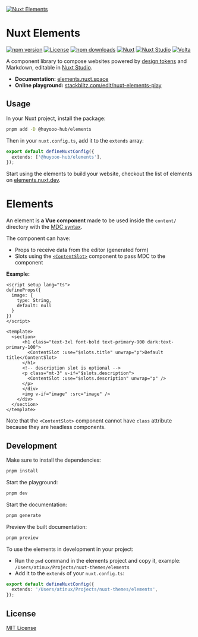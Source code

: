 [![Nuxt Elements](https://elements.nuxt.space/cover.png)](https://elements.nuxt.space)

# Nuxt Elements

[![npm version][npm-version-src]][npm-version-href]
[![License][license-src]][license-href]
[![npm downloads][npm-downloads-src]][npm-downloads-href]
[![Nuxt][nuxt-src]][nuxt-href]
[![Nuxt Studio][nuxt-studio-src]][nuxt-studio-href]
[![Volta][volta-src]][volta-href]

A component library to compose websites powered by [design tokens](https://design-tokens.nuxtjs.org) and Markdown, editable in [Nuxt Studio](https://nuxt.studio).

- **Documentation:** [elements.nuxt.space](https://elements.nuxt.space)
- **Online playground:** [stackblitz.com/edit/nuxt-elements-play](https://stackblitz.com/edit/nuxt-elements-play?file=content%2Findex.md)

## Usage

In your Nuxt project, install the package:

```bash
pnpm add -D @huyooo-hub/elements
```

Then in your `nuxt.config.ts`, add it to the `extends` array:

```ts
export default defineNuxtConfig({
  extends: ['@huyooo-hub/elements'],
});
```

Start using the elements to build your website, checkout the list of elements on [elements.nuxt.dev](https://elements.nuxt.dev).

# Elements

An element is **a Vue component** made to be used inside the `content/` directory with the [MDC syntax](https://content.nuxtjs.org/guide/writing/mdc).

The component can have:

- Props to receive data from the editor (generated form)
- Slots using the [`<ContentSlot>`](https://content.nuxtjs.org/api/components/content-slot) component to pass MDC to the component

**Example:**

```vue
<script setup lang="ts">
defineProps({
  image: {
    type: String,
    default: null
  }
})
</script>

<template>
  <section>
      <h1 class="text-3xl font-bold text-primary-900 dark:text-primary-100">
        <ContentSlot :use="$slots.title" unwrap="p">Default title</ContentSlot>
      </h1>
      <!-- description slot is optional -->
      <p class="mt-3" v-if="$slots.description">
        <ContentSlot :use="$slots.description" unwrap="p" />
      </p>
      </div>
      <img v-if="image" :src="image" />
    </div>
  </section>
</template>
```

Note that the `<ContentSlot>` component cannot have `class` attribute because they are headless components.

## Development

Make sure to install the dependencies:

```bash
pnpm install
```

Start the playground:

```bash
pnpm dev
```

Start the documentation:

```bash
pnpm generate
```

Preview the built documentation:

```bash
pnpm preview
```

To use the elements in development in your project:

- Run the `pwd` command in the elements project and copy it, example: `/Users/atinux/Projects/nuxt-themes/elements`
- Add it to the `extends` of your `nuxt.config.ts`:

```ts
export default defineNuxtConfig({
  extends: '/Users/atinux/Projects/nuxt-themes/elements',
});
```

## License

[MIT License](./LICENSE)

<!-- Badges -->

[npm-version-src]: https://img.shields.io/npm/v/@huyooo-hub/elements/latest.svg?style=flat&colorA=18181B&colorB=28CF8D
[npm-version-href]: https://npmjs.com/package/@huyooo-hub/elements
[npm-downloads-src]: https://img.shields.io/npm/dt/@huyooo-hub/elements.svg?style=flat&colorA=18181B&colorB=28CF8D
[npm-downloads-href]: https://npmjs.com/package/@huyooo-hub/elements
[license-src]: https://img.shields.io/github/license/nuxt-themes/elements.svg?style=flat&colorA=18181B&colorB=28CF8D
[license-href]: https://github.com/nuxt-themes/elements/blob/main/LICENSE
[nuxt-studio-src]: https://img.shields.io/badge/Nuxt%20Studio-18181B?&logo=nuxt.js&logoColor=3BB5EC
[nuxt-studio-href]: https://nuxt.studio/themes/elements
[nuxt-src]: https://img.shields.io/badge/Nuxt-18181B?&logo=nuxt.js
[nuxt-href]: https://nuxt.com
[volta-src]: https://user-images.githubusercontent.com/904724/209143798-32345f6c-3cf8-4e06-9659-f4ace4a6acde.svg
[volta-href]: https://volta.net/nuxt-themes/elements?utm_source=readme_elements
